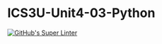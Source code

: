 # ICS3U-Unit4-03-Python

[![GitHub's Super Linter](https://github.com/noah-mccaskill/ICS3U-Unit4-03-Python/workflows/GitHub's%20Super%20Linter/badge.svg)](https://github.com/noah-mccaskill/ICS3U-Unit4-03-Python/actions)
